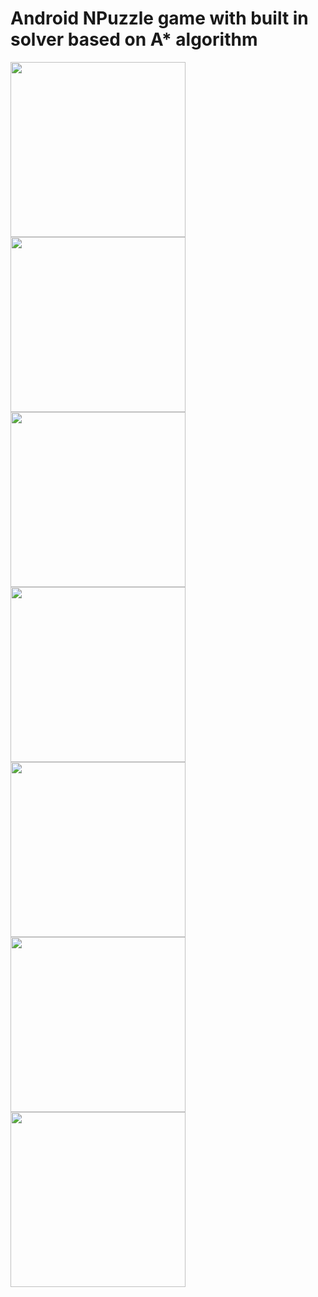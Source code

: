 # Android NPuzzle game with built in solver based on A* algorithm

<img src="screenshots/main_screen.png" width="280"/> <img src="screenshots/create_puzzle_screen.png" width="280"/> <img src="screenshots/puzzle_board_screen.png" width="280" />
<img src="screenshots/heuristics.png" width="280" /><img src="screenshots/solved_board_screen.png" width="280" /> <img src="screenshots/first_step_solved.png" width="280" /> 
<img src="screenshots/last_step_solved.png" width="280" />
